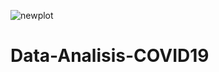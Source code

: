 ![newplot](https://user-images.githubusercontent.com/72849122/129752467-ca59d25c-8e43-4e54-a827-2340ec4ebc94.png)
# Data-Analisis-COVID19
